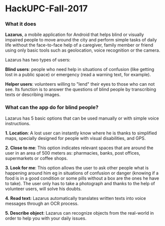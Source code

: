 # HackUPC-Fall-2017

### What it does
**Lazarus**, a mobile application for Android that helps blind or visually impaired people to move around the city and perform simple tasks of daily life without the face-to-face help of a caregiver, family member or friend using only basic tools such as geolocation, voice recognition or the camera.

Lazarus has two types of users:

**Blind users**: people who need help in situations of confusion (like getting lost in a public space) or emergency (read a warning text, for example).

**Helper users**: volunteers willing to "lend" their eyes to those who can not see. Its function is to answer the questions of blind people by transcribing texts or describing images.

### What can the app do for blind people?
Lazarus has 5 basic options that can be used manually or with simple voice instructions.

**1. Location**: A lost user can instantly know where he is thanks to simplified maps, specially designed for people with visual disabilities, and GPS.

**2. Close to me**: This option indicates relevant spaces that are around the user in an area of 500 meters as: pharmacies, banks, post offices, supermarkets or coffee shops.

**3. Look for me**: This option allows the user to ask other people what is happening around him eg in situations of confusion or danger (knowing if a food is in a good condition or some pills without a box are the ones he have to take). The user only has to take a photograph and thanks to the help of volunteer users, will solve his doubts.

**4. Read text:** Lazarus automatically translates written texts into voice messages through an OCR process.

**5. Describe object**: Lazarus can recognize objects from the real-world in order to help you with your daily issues.
